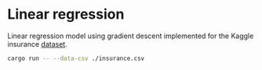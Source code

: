 # Linear regression

Linear regression model using gradient descent implemented for the Kaggle insurance [dataset](https://www.kaggle.com/code/kianwee/linear-regression-insurance-dataset).

```bash
cargo run -- --data-csv ./insurance.csv
```
